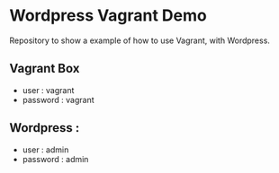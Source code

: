 Wordpress Vagrant Demo
===============

Repository to show a example of how to use Vagrant, with Wordpress.

## Vagrant Box
* user : vagrant
* password : vagrant

## Wordpress : 
* user : admin
* password : admin